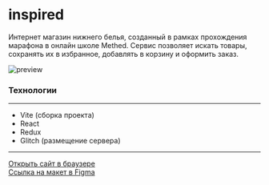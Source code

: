 # **inspired**

Интернет магазин нижнего белья, созданный в рамках прохождения марафона в онлайн школе Methed. Сервис позволяет искать товары, сохранять их в избранное, добавлять в корзину и оформить заказ.

![preview](https://github.com/romankrivopalov/inspired-react/blob/main/src/preview.png)

### **Технологии**
***
* Vite (сборка проекта)
* React
* Redux
* Glitch (размещение сервера)

***
[Открыть сайт в браузере](romankrivopalov.github.io/)\
[Ссылка на макет в Figma](https://www.figma.com/file/jYjRR9jIozya0ufMOlhzlw/INSPIRED-(Marathon)-(Copy)?type=design&node-id=0%3A1&mode=design&t=h2lMev5Tkfzgc1IQ-1)
